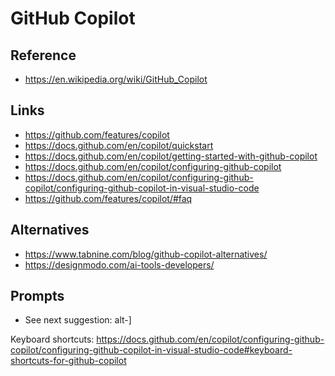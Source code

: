 # GitHub Copilot

## Reference

* https://en.wikipedia.org/wiki/GitHub_Copilot


## Links

* https://github.com/features/copilot
* https://docs.github.com/en/copilot/quickstart
* https://docs.github.com/en/copilot/getting-started-with-github-copilot
* https://docs.github.com/en/copilot/configuring-github-copilot
* https://docs.github.com/en/copilot/configuring-github-copilot/configuring-github-copilot-in-visual-studio-code
* https://github.com/features/copilot/#faq

## Alternatives


* https://www.tabnine.com/blog/github-copilot-alternatives/
* https://designmodo.com/ai-tools-developers/

## Prompts

* See next suggestion: alt-]

Keyboard shortcuts: https://docs.github.com/en/copilot/configuring-github-copilot/configuring-github-copilot-in-visual-studio-code#keyboard-shortcuts-for-github-copilot
